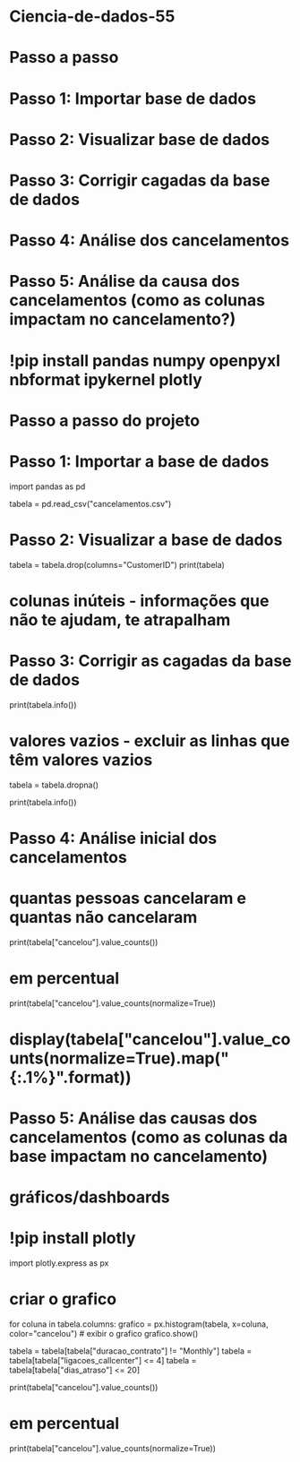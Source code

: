 # Ciencia-de-dados-55
# Passo a passo
# Passo 1: Importar base de dados
# Passo 2: Visualizar base de dados
# Passo 3: Corrigir cagadas da base de dados
# Passo 4: Análise dos cancelamentos
# Passo 5: Análise da causa dos cancelamentos (como as colunas impactam no cancelamento?)

# !pip install pandas numpy openpyxl nbformat ipykernel plotly
# Passo a passo do projeto
# Passo 1: Importar a base de dados
import pandas as pd

tabela = pd.read_csv("cancelamentos.csv")

# Passo 2: Visualizar a base de dados
tabela = tabela.drop(columns="CustomerID")
print(tabela)
# colunas inúteis - informações que não te ajudam, te atrapalham

# Passo 3: Corrigir as cagadas da base de dados
print(tabela.info())
# valores vazios - excluir as linhas que têm valores vazios
tabela = tabela.dropna()

print(tabela.info())

# Passo 4: Análise inicial dos cancelamentos

# quantas pessoas cancelaram e quantas não cancelaram
print(tabela["cancelou"].value_counts())

# em percentual
print(tabela["cancelou"].value_counts(normalize=True))
# display(tabela["cancelou"].value_counts(normalize=True).map("{:.1%}".format))

# Passo 5: Análise das causas dos cancelamentos (como as colunas da base impactam no cancelamento)
# gráficos/dashboards
# !pip install plotly
import plotly.express as px

# criar o grafico

for coluna in tabela.columns:
    grafico = px.histogram(tabela, x=coluna, color="cancelou")
    # exibir o grafico
    grafico.show()

tabela = tabela[tabela["duracao_contrato"] != "Monthly"]
tabela = tabela[tabela["ligacoes_callcenter"] <= 4]
tabela = tabela[tabela["dias_atraso"] <= 20]

print(tabela["cancelou"].value_counts())
# em percentual
print(tabela["cancelou"].value_counts(normalize=True))

